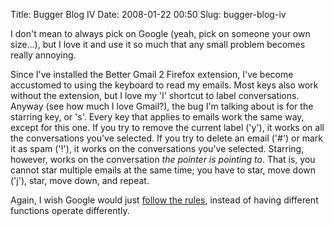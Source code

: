 Title: Bugger Blog IV
Date: 2008-01-22 00:50
Slug: bugger-blog-iv

I don't mean to always pick on Google (yeah, pick on someone your own
size...), but I love it and use it so much that any small problem
becomes really annoying.

Since I've installed the Better Gmail 2 Firefox extension, I've become
accustomed to using the keyboard to read my emails. Most keys also work
without the extension, but I love my 'l' shortcut to label
conversations. Anyway (see how much I love Gmail?), the bug I'm talking
about is for the starring key, or 's'. Every key that applies to emails
work the same way, except for this one. If you try to remove the current
label ('y'), it works on all the conversations you've selected. If you
try to delete an email ('\#') or mark it as spam ('!'), it works on the
conversations you've selected. Starring, however, works on the
conversation <span style="font-style:italic;">the pointer is pointing
to</span>. That is, you cannot star multiple emails at the same time;
you have to star, move down ('j'), star, move down, and repeat.

Again, I wish Google would just [follow the
rules](http://justinnhli.com/posts/2007/12/bugger-blog-3.html),
instead of having different functions operate differently.

